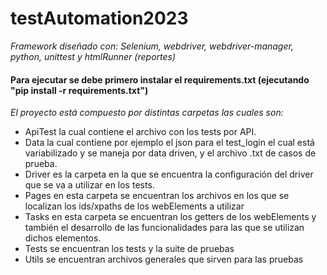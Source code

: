 # testAutomation2023

*Framework diseñado con: Selenium, webdriver, webdriver-manager, python, unittest y htmlRunner (reportes)*

#### Para ejecutar se debe primero instalar el requirements.txt (ejecutando  "pip install -r requirements.txt")

*El proyecto está compuesto por distintas carpetas las cuales son:*
+ ApiTest la cual contiene el archivo con los tests por API.
+ Data la cual contiene por ejemplo el json para el test_login el cual está variabilizado y se maneja por data driven, y el archivo .txt de casos de prueba.
+ Driver es la carpeta en la que se encuentra la configuración del driver que se va a utilizar en los tests.
+ Pages en esta carpeta se encuentran los archivos en los que se localizan los ids/xpaths de los webElements a utilizar
+ Tasks en esta carpeta se encuentran los getters de los webElements y también el desarrollo de las funcionalidades para las que se utilizan dichos elementos.
+ Tests se encuentran los tests y la suite de pruebas
+ Utils se encuentran archivos generales que sirven para las pruebas

